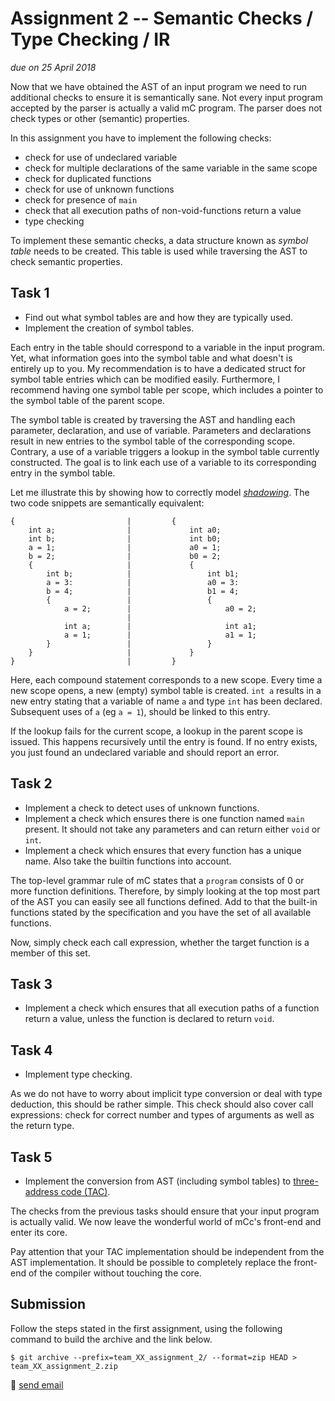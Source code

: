 # Assignment 2 -- Semantic Checks / Type Checking / IR

*due on 25 April 2018*

Now that we have obtained the AST of an input program we need to run additional checks to ensure it is semantically sane.
Not every input program accepted by the parser is actually a valid mC program.
The parser does not check types or other (semantic) properties.

In this assignment you have to implement the following checks:

- check for use of undeclared variable
- check for multiple declarations of the same variable in the same scope
- check for duplicated functions
- check for use of unknown functions
- check for presence of `main`
- check that all execution paths of non-void-functions return a value
- type checking

To implement these semantic checks, a data structure known as *symbol table* needs to be created.
This table is used while traversing the AST to check semantic properties.

## Task 1

- Find out what symbol tables are and how they are typically used.
- Implement the creation of symbol tables.

Each entry in the table should correspond to a variable in the input program.
Yet, what information goes into the symbol table and what doesn't is entirely up to you.
My recommendation is to have a dedicated struct for symbol table entries which can be modified easily.
Furthermore, I recommend having one symbol table per scope, which includes a pointer to the symbol table of the parent scope.

The symbol table is created by traversing the AST and handling each parameter, declaration, and use of variable.
Parameters and declarations result in new entries to the symbol table of the corresponding scope.
Contrary, a use of a variable triggers a lookup in the symbol table currently constructed.
The goal is to link each use of a variable to its corresponding entry in the symbol table.

Let me illustrate this by showing how to correctly model [*shadowing*](https://en.wikipedia.org/wiki/Variable_shadowing).
The two code snippets are semantically equivalent:

    {                         |         {
        int a;                |             int a0;
        int b;                |             int b0;
        a = 1;                |             a0 = 1;
        b = 2;                |             b0 = 2;
        {                     |             {
            int b;            |                 int b1;
            a = 3:            |                 a0 = 3:
            b = 4;            |                 b1 = 4;
            {                 |                 {
                a = 2;        |                     a0 = 2;
                              |
                int a;        |                     int a1;
                a = 1;        |                     a1 = 1;
            }                 |                 }
        }                     |             }
    }                         |         }

Here, each compound statement corresponds to a new scope.
Every time a new scope opens, a new (empty) symbol table is created.
`int a` results in a new entry stating that a variable of name `a` and type `int` has been declared.
Subsequent uses of `a` (eg `a = 1`), should be linked to this entry.

If the lookup fails for the current scope, a lookup in the parent scope is issued.
This happens recursively until the entry is found.
If no entry exists, you just found an undeclared variable and should report an error.

## Task 2

- Implement a check to detect uses of unknown functions.
- Implement a check which ensures there is one function named `main` present.
  It should not take any parameters and can return either `void` or `int`.
- Implement a check which ensures that every function has a unique name.
  Also take the builtin functions into account.

The top-level grammar rule of mC states that a `program` consists of 0 or more function definitions.
Therefore, by simply looking at the top most part of the AST you can easily see all functions defined.
Add to that the built-in functions stated by the specification and you have the set of all available functions.

Now, simply check each call expression, whether the target function is a member of this set.

## Task 3

- Implement a check which ensures that all execution paths of a function return a value, unless the function is declared to return `void`.

## Task 4

- Implement type checking.

As we do not have to worry about implicit type conversion or deal with type deduction, this should be rather simple.
This check should also cover call expressions: check for correct number and types of arguments as well as the return type.

## Task 5

- Implement the conversion from AST (including symbol tables) to [three-address code (TAC)](https://en.wikipedia.org/wiki/Three-address_code).

The checks from the previous tasks should ensure that your input program is actually valid.
We now leave the wonderful world of mCc's front-end and enter its core.

Pay attention that your TAC implementation should be independent from the AST implementation.
It should be possible to completely replace the front-end of the compiler without touching the core.

## Submission

Follow the steps stated in the first assignment, using the following command to build the archive and the link below.

    $ git archive --prefix=team_XX_assignment_2/ --format=zip HEAD > team_XX_assignment_2.zip

:email: [send email](mailto:alexander.hirsch@uibk.ac.at?subject=703602%20-%20Assignment%202)
